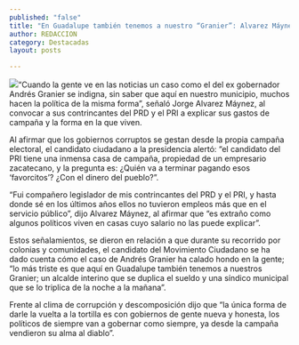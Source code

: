```yaml
---
published: "false"
title: "En Guadalupe también tenemos a nuestro “Granier”: Alvarez Máynez "
author: REDACCION
category: Destacadas
layout: posts

---
```


![](http://i.imgur.com/ItrKe7vm.jpg)“Cuando la gente ve en las noticias un caso como el del ex gobernador Andrés Granier se indigna, sin saber que aquí en nuestro municipio, muchos hacen la política de la misma forma”, señaló Jorge Alvarez Máynez, al convocar a sus contrincantes del PRD y el PRI a explicar sus gastos de campaña y la forma en la que viven.

Al afirmar que los gobiernos corruptos se gestan desde la propia campaña electoral, el candidato ciudadano a la presidencia alertó: “el candidato del PRI tiene una inmensa casa de campaña, propiedad de un empresario zacatecano, y la pregunta es: ¿Quién va a terminar pagando esos ‘favorcitos’? ¿Con el dinero del pueblo?”.

“Fui compañero legislador de mis contrincantes del PRD y el PRI, y hasta donde sé en los últimos años ellos no tuvieron empleos más que en el servicio público”, dijo Alvarez Máynez, al afirmar que “es extraño como algunos políticos viven en casas cuyo salario no las puede explicar”.

Estos señalamientos, se dieron en relación a que durante su recorrido por colonias y comunidades, el candidato del Movimiento Ciudadano se ha dado cuenta cómo el caso de Andrés Granier ha calado hondo en la gente; “lo más triste es que aquí en Guadalupe también tenemos a nuestros Granier; un alcalde interino que se duplica el sueldo y una síndico municipal que se lo triplica de la noche a la mañana”.

Frente al clima de corrupción y descomposición dijo que “la única forma de darle la vuelta a la tortilla es con gobiernos de gente nueva y honesta, los políticos de siempre van a gobernar como siempre, ya desde la campaña vendieron su alma al diablo”. 
